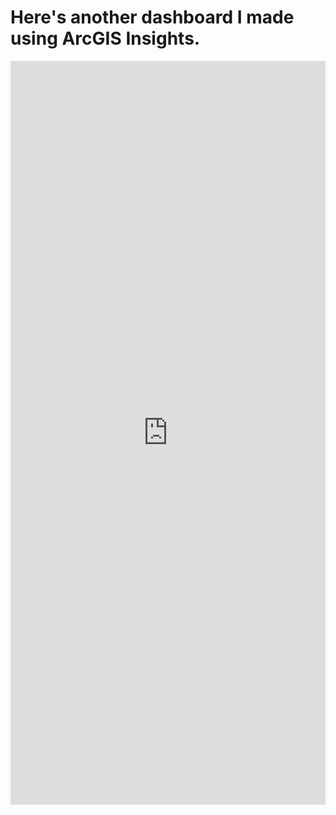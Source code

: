 # Here's another dashboard I made using ArcGIS Insights.

<iframe src="https://insights.arcgis.com/#/embed/dadc4e65825f40e3b7ab68a87cdfb63e" width="100%" height=1190 frameborder="0"></iframe>
